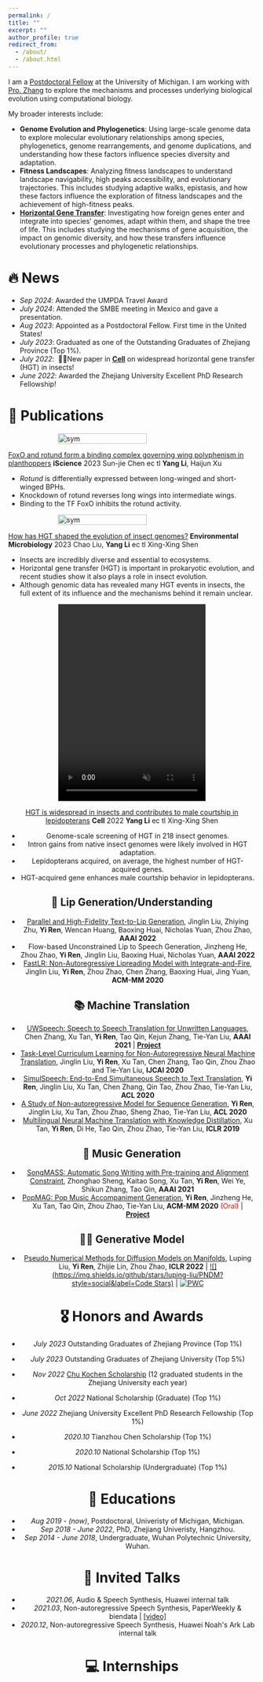 ```yaml
---
permalink: /
title: ""
excerpt: ""
author_profile: true
redirect_from: 
  - /about/
  - /about.html
---
```


<span class='anchor' id='about-me'></span>

I am a [Postdoctoral Fellow](https://prod.lsa.umich.edu/eeb/people/postdoctoral-fellows/yang-li.html) at the University of Michigan. I am working with [Pro. Zhang](https://websites.umich.edu/~zhanglab/Research.html) to explore the mechanisms and processes underlying biological evolution using computational biology.

My broader interests include:
- **Genome Evolution and Phylogenetics**: Using large-scale genome data to explore molecular evolutionary relationships among species, phylogenetics, genome rearrangements, and genome duplications, and understanding how these factors influence species diversity and adaptation.
- **Fitness Landscapes**: Analyzing fitness landscapes to understand landscape navigability, high peaks accessibility, and evolutionary trajectories. This includes studying adaptive walks, epistasis, and how these factors influence the exploration of fitness landscapes and the achievement of high-fitness peaks.
- **[Horizontal Gene Transfer](https://doi.org/10.1016/j.cell.2022.06.014)**: Investigating how foreign genes enter and integrate into species' genomes, adapt within them, and shape the tree of life. This includes studying the mechanisms of gene acquisition, the impact on genomic diversity, and how these transfers influence evolutionary processes and phylogenetic relationships.



# 🔥 News
- *Sep 2024*: Awarded the UMPDA Travel Award
- *July 2024*: Attended the SMBE meeting in Mexico and gave a presentation.
- *Aug 2023*: Appointed as a Postdoctoral Fellow. First time in the United States!
- *July 2023*: Graduated as one of the Outstanding Graduates of Zhejiang Province (Top 1%).
- *July 2022*: &nbsp;🎉🎉New paper in **[Cell](https://doi.org/10.1016/j.cell.2022.06.014)** on widespread horizontal gene transfer (HGT) in insects!
- *June 2022*: Awarded the Zhejiang University Excellent PhD Research Fellowship!


# 📝 Publications 


<div class='paper-box' ><div class='paper-box-image' style="display: flex; justify-content: center; align-items: center;"><img src='images/P_xu.png' alt="sym" width="60%"></div>
<div class='paper-box-text' markdown="1">

[FoxO and rotund form a binding complex governing wing polyphenism in planthoppers](https://doi.org/10.1016/j.isci.2023.107182) **iScience** 2023 Sun-jie Chen ec tl **Yang Li**, Haijun Xu

- *Rotund* is differentially expressed between long-winged and short-winged BPHs.
- Knockdown of rotund reverses long wings into intermediate wings.
- Binding to the TF FoxO inhibits the rotund activity.
</div>
</div>

<div class='paper-box' ><div class='paper-box-image' style="display: flex; justify-content: center; align-items: center;"><img src='images/P-Env.png' alt="sym" width="60%"></div>
<div class='paper-box-text' markdown="1">

[How has HGT shaped the evolution of insect genomes?](https://doi.org/10.1111/1462-2920.16311) **Environmental Microbiology** 2023 Chao Liu, **Yang Li** ec tl Xing-Xing Shen

- Insects are incredibly diverse and essential to ecosystems.
- Horizontal gene transfer (HGT) is important in prokaryotic evolution, and recent studies show it also plays a role in insect evolution.
- Although genomic data has revealed many HGT events in insects, the full extent of its influence and the mechanisms behind it remain unclear.
</div>
</div>

<div style="text-align: center;"> <div class='paper-box'> <div class='paper-box-video' style="display: flex; justify-content: center; align-items: center;"> <video width="300" height="400" controls autoplay loop muted> <source src="images/Cell_video.mp4" type="video/mp4"> Your browser does not support the video tag. </video> </div> <div class='paper-box-text'></div> 
<div class='paper-box-text' markdown="1">

[HGT is widespread in insects and contributes to male courtship in lepidopterans](https://doi.org/10.1111/1462-2920.16311) **Cell** 2022 **Yang Li** ec tl Xing-Xing Shen

- Genome-scale screening of HGT in 218 insect genomes.
- Intron gains from native insect genomes were likely involved in HGT adaptation.
- Lepidopterans acquired, on average, the highest number of HGT-acquired genes.
- HGT-acquired gene enhances male courtship behavior in lepidopterans.
</div>
</div>

## 👄 Lip Generation/Understanding
- [Parallel and High-Fidelity Text-to-Lip Generation](https://arxiv.org/abs/2107.06831), Jinglin Liu, Zhiying Zhu, **Yi Ren**, Wencan Huang, Baoxing Huai, Nicholas Yuan, Zhou Zhao, **AAAI 2022**
- Flow-based Unconstrained Lip to Speech Generation, Jinzheng He, Zhou Zhao, **Yi Ren**, Jinglin Liu, Baoxing Huai, Nicholas Yuan, **AAAI 2022**
- [FastLR: Non-Autoregressive Lipreading Model with Integrate-and-Fire](https://dl.acm.org/doi/10.1145/3394171.3413740), Jinglin Liu, **Yi Ren**, Zhou Zhao, Chen Zhang, Baoxing Huai, Jing Yuan, **ACM-MM 2020**

## 📚 Machine Translation 
- [UWSpeech: Speech to Speech Translation for Unwritten Languages](https://arxiv.org/abs/2006.07926), Chen Zhang, Xu Tan, **Yi Ren**, Tao Qin, Kejun Zhang, Tie-Yan Liu, **AAAI 2021** \| [**Project**](https://speechresearch.github.io/uwspeech/)
- [Task-Level Curriculum Learning for Non-Autoregressive Neural Machine Translation](https://www.ijcai.org/Proceedings/2020/0534.pdf), Jinglin Liu, **Yi Ren**, Xu Tan, Chen Zhang, Tao Qin, Zhou Zhao and Tie-Yan Liu, **IJCAI 2020**
- [SimulSpeech: End-to-End Simultaneous Speech to Text Translation](https://www.aclweb.org/anthology/2020.acl-main.350), **Yi Ren**, Jinglin Liu, Xu Tan, Chen Zhang, Qin Tao, Zhou Zhao, Tie-Yan Liu, **ACL 2020**
- [A Study of Non-autoregressive Model for Sequence Generation](https://arxiv.org/abs/2004.10454), **Yi Ren**, Jinglin Liu, Xu Tan, Zhou Zhao, Sheng Zhao, Tie-Yan Liu, **ACL 2020**
- [Multilingual Neural Machine Translation with Knowledge Distillation](https://openreview.net/forum?id=S1gUsoR9YX), Xu Tan, **Yi Ren**, Di He, Tao Qin, Zhou Zhao, Tie-Yan Liu, **ICLR 2019**

## 🎼 Music Generation 
- [SongMASS: Automatic Song Writing with Pre-training and Alignment Constraint](https://arxiv.org/abs/2012.05168), Zhonghao Sheng, Kaitao Song, Xu Tan, **Yi Ren**, Wei Ye, Shikun Zhang, Tao Qin, **AAAI 2021**
- [PopMAG: Pop Music Accompaniment Generation](https://dl.acm.org/doi/10.1145/3394171.3413721), **Yi Ren**, Jinzheng He, Xu Tan, Tao Qin, Zhou Zhao, Tie-Yan Liu, **ACM-MM 2020** <span style="color:red">(Oral)</span> \| [**Project**](https://speechresearch.github.io/popmag/)

## 🧑‍🎨 Generative Model
- [Pseudo Numerical Methods for Diffusion Models on Manifolds](https://openreview.net/forum?id=PlKWVd2yBkY), Luping Liu, **Yi Ren**, Zhijie Lin, Zhou Zhao, **ICLR 2022** \| [![](https://img.shields.io/github/stars/luping-liu/PNDM?style=social&label=Code Stars)](https://github.com/luping-liu/PNDM) \| [![PWC](https://img.shields.io/endpoint.svg?url=https://paperswithcode.com/badge/pseudo-numerical-methods-for-diffusion-models/image-generation-on-celeba-64x64)](https://paperswithcode.com/sota/image-generation-on-celeba-64x64?p=pseudo-numerical-methods-for-diffusion-models)


# 🎖 Honors and Awards
- *July 2023* Outstanding Graduates of Zhejiang Province (Top 1%)
- *July 2023* Outstanding Graduates of Zhejiang University (Top 5%)
- *Nov 2022* [Chu Kochen Scholarship](https://baijiahao.baidu.com/s?id=1749110967329948808) (12 graduated students in the Zhejiang University each year)
- *Oct 2022* National Scholarship (Graduate) (Top 1%)
- *June 2022* Zhejiang University Excellent PhD Research Fellowship (Top 1%)

- *2020.10* Tianzhou Chen Scholarship (Top 1%)
- *2020.10* National Scholarship (Top 1%)
- *2015.10* National Scholarship (Undergraduate) (Top 1%)

# 📖 Educations
- *Aug 2019 -  (now)*, Postdoctoral, Univeristy of Michigan, Michigan.
- *Sep 2018 - June 2022*, PhD, Zhejiang Univeristy, Hangzhou.
- *Sep 2014 - June 2018*, Undergraduate, Wuhan Polytechnic University, Wuhan.

# 💬 Invited Talks
- *2021.06*, Audio & Speech Synthesis, Huawei internal talk
- *2021.03*, Non-autoregressive Speech Synthesis, PaperWeekly & biendata \| [\[video\]](https://www.bilibili.com/video/BV1uf4y1t7Hr/)
- *2020.12*, Non-autoregressive Speech Synthesis, Huawei Noah's Ark Lab internal talk

# 💻 Internships
